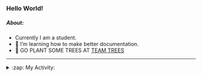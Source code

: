 ### Hello World!

##### About:
- Currently I am a student.
- 🌱 I’m learning how to make better documentation.
- 🌱 GO PLANT SOME TREES AT [TEAM TREES](https://teamtrees.org/)

---
<details>
  <summary>:zap: My Activity:</summary>
  
<!--START_SECTION:waka-->
![Code Time](http://img.shields.io/badge/Code%20Time-1%2C249%20hrs%2026%20mins-blue)

**I'm a Night 🦉** 

```text
🌞 Morning                2077 commits        ███░░░░░░░░░░░░░░░░░░░░░░   10.34 % 
🌆 Daytime                6710 commits        ████████░░░░░░░░░░░░░░░░░   33.39 % 
🌃 Evening                5805 commits        ███████░░░░░░░░░░░░░░░░░░   28.89 % 
🌙 Night                  5504 commits        ███████░░░░░░░░░░░░░░░░░░   27.39 % 
```
📅 **I'm Most Productive on Wednesday** 

```text
Monday                   2748 commits        ███░░░░░░░░░░░░░░░░░░░░░░   13.67 % 
Tuesday                  2750 commits        ███░░░░░░░░░░░░░░░░░░░░░░   13.68 % 
Wednesday                4737 commits        ██████░░░░░░░░░░░░░░░░░░░   23.57 % 
Thursday                 2654 commits        ███░░░░░░░░░░░░░░░░░░░░░░   13.21 % 
Friday                   2194 commits        ███░░░░░░░░░░░░░░░░░░░░░░   10.92 % 
Saturday                 1750 commits        ██░░░░░░░░░░░░░░░░░░░░░░░   08.71 % 
Sunday                   3263 commits        ████░░░░░░░░░░░░░░░░░░░░░   16.24 % 
```


📊 **This Week I Spent My Time On** 

```text
🔥 Editors: 
Android Studio           3 hrs 47 mins       ███████████████████░░░░░░   77.88 % 
IntelliJ                 45 mins             ████░░░░░░░░░░░░░░░░░░░░░   15.57 % 
VS Code                  19 mins             ██░░░░░░░░░░░░░░░░░░░░░░░   06.55 % 

🐱‍💻 Projects: 
e-wallet                 2 hrs 48 mins       ██████████████░░░░░░░░░░░   57.53 % 
library_management_system38 mins             ███░░░░░░░░░░░░░░░░░░░░░░   13.14 % 
Unknown Project          20 mins             ██░░░░░░░░░░░░░░░░░░░░░░░   06.92 % 
CSE224-Fundamentals-of-An16 mins             █░░░░░░░░░░░░░░░░░░░░░░░░   05.80 % 
py-series                16 mins             █░░░░░░░░░░░░░░░░░░░░░░░░   05.60 % 
```


 Last Updated on 07/11/2023 13:12:51 UTC
<!--END_SECTION:waka-->
</details>
